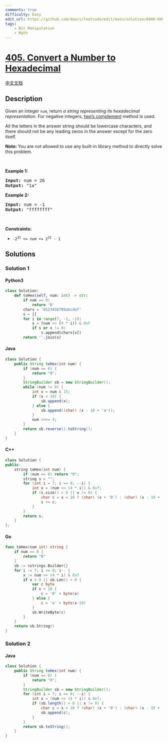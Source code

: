 ```yaml
---
comments: true
difficulty: Easy
edit_url: https://github.com/doocs/leetcode/edit/main/solution/0400-0499/0405.Convert%20a%20Number%20to%20Hexadecimal/README_EN.md
tags:
    - Bit Manipulation
    - Math
---
```


<!-- problem:start -->

# [405. Convert a Number to Hexadecimal](https://leetcode.com/problems/convert-a-number-to-hexadecimal)

[中文文档](/solution/0400-0499/0405.Convert%20a%20Number%20to%20Hexadecimal/README.md)

## Description

<!-- description:start -->

<p>Given an integer <code>num</code>, return <em>a string representing its hexadecimal representation</em>. For negative integers, <a href="https://en.wikipedia.org/wiki/Two%27s_complement" target="_blank">two&rsquo;s complement</a> method is used.</p>

<p>All the letters in the answer string should be lowercase characters, and there should not be any leading zeros in the answer except for the zero itself.</p>

<p><strong>Note:&nbsp;</strong>You are not allowed to use any built-in library method to directly solve this problem.</p>

<p>&nbsp;</p>
<p><strong class="example">Example 1:</strong></p>
<pre><strong>Input:</strong> num = 26
<strong>Output:</strong> "1a"
</pre><p><strong class="example">Example 2:</strong></p>
<pre><strong>Input:</strong> num = -1
<strong>Output:</strong> "ffffffff"
</pre>
<p>&nbsp;</p>
<p><strong>Constraints:</strong></p>

<ul>
	<li><code>-2<sup>31</sup> &lt;= num &lt;= 2<sup>31</sup> - 1</code></li>
</ul>

<!-- description:end -->

## Solutions

<!-- solution:start -->

### Solution 1

<!-- tabs:start -->

#### Python3

```python
class Solution:
    def toHex(self, num: int) -> str:
        if num == 0:
            return '0'
        chars = '0123456789abcdef'
        s = []
        for i in range(7, -1, -1):
            x = (num >> (4 * i)) & 0xF
            if s or x != 0:
                s.append(chars[x])
        return ''.join(s)
```

#### Java

```java
class Solution {
    public String toHex(int num) {
        if (num == 0) {
            return "0";
        }
        StringBuilder sb = new StringBuilder();
        while (num != 0) {
            int x = num & 15;
            if (x < 10) {
                sb.append(x);
            } else {
                sb.append((char) (x - 10 + 'a'));
            }
            num >>>= 4;
        }
        return sb.reverse().toString();
    }
}
```

#### C++

```cpp
class Solution {
public:
    string toHex(int num) {
        if (num == 0) return "0";
        string s = "";
        for (int i = 7; i >= 0; --i) {
            int x = (num >> (4 * i)) & 0xf;
            if (s.size() > 0 || x != 0) {
                char c = x < 10 ? (char) (x + '0') : (char) (x - 10 + 'a');
                s += c;
            }
        }
        return s;
    }
};
```

#### Go

```go
func toHex(num int) string {
	if num == 0 {
		return "0"
	}
	sb := &strings.Builder{}
	for i := 7; i >= 0; i-- {
		x := num >> (4 * i) & 0xf
		if x > 0 || sb.Len() > 0 {
			var c byte
			if x < 10 {
				c = '0' + byte(x)
			} else {
				c = 'a' + byte(x-10)
			}
			sb.WriteByte(c)
		}
	}
	return sb.String()
}
```

<!-- tabs:end -->

<!-- solution:end -->

<!-- solution:start -->

### Solution 2

<!-- tabs:start -->

#### Java

```java
class Solution {
    public String toHex(int num) {
        if (num == 0) {
            return "0";
        }
        StringBuilder sb = new StringBuilder();
        for (int i = 7; i >= 0; --i) {
            int x = (num >> (4 * i)) & 0xf;
            if (sb.length() > 0 || x != 0) {
                char c = x < 10 ? (char) (x + '0') : (char) (x - 10 + 'a');
                sb.append(c);
            }
        }
        return sb.toString();
    }
}
```

<!-- tabs:end -->

<!-- solution:end -->

<!-- problem:end -->
